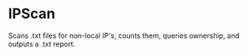 # IPScan
Scans .txt files for non-local IP's, counts them, queries ownership, and outputs a .txt report.

